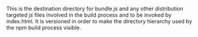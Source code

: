 This is the destination directory for bundle.js and any other distribution targeted js files involved in the build process and to be invoked by index.html. It is versioned in order to make the directory hierarchy used by the npm build process visible.
